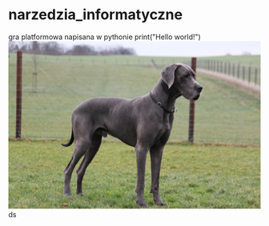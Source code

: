 # narzedzia_informatyczne
gra platformowa napisana w pythonie
print("Hello world!")
![pies](animals/dog.jpg)
ds
